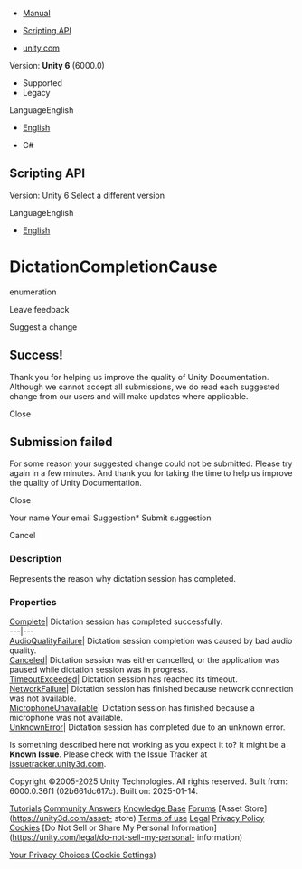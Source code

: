 [ ]()

  * [Manual](../Manual/index.html)
  * [Scripting API](../ScriptReference/index.html)

  * [unity.com](https://unity.com/)

Version: **Unity 6** (6000.0)

  * Supported
  * Legacy

LanguageEnglish

  * [English]()

  * C#

[ ](https://docs.unity3d.com)

## Scripting API

Version: Unity 6 Select a different version

LanguageEnglish

  * [English]()

# DictationCompletionCause

enumeration

Leave feedback

Suggest a change

## Success!

Thank you for helping us improve the quality of Unity Documentation. Although
we cannot accept all submissions, we do read each suggested change from our
users and will make updates where applicable.

Close

## Submission failed

For some reason your suggested change could not be submitted. Please <a>try
again</a> in a few minutes. And thank you for taking the time to help us
improve the quality of Unity Documentation.

Close

Your name Your email Suggestion* Submit suggestion

Cancel

[ ]()

### Description

Represents the reason why dictation session has completed.

### Properties

[Complete](Windows.Speech.DictationCompletionCause.Complete.html)| Dictation
session has completed successfully.  
---|---  
[AudioQualityFailure](Windows.Speech.DictationCompletionCause.AudioQualityFailure.html)|
Dictation session completion was caused by bad audio quality.  
[Canceled](Windows.Speech.DictationCompletionCause.Canceled.html)| Dictation
session was either cancelled, or the application was paused while dictation
session was in progress.  
[TimeoutExceeded](Windows.Speech.DictationCompletionCause.TimeoutExceeded.html)|
Dictation session has reached its timeout.  
[NetworkFailure](Windows.Speech.DictationCompletionCause.NetworkFailure.html)|
Dictation session has finished because network connection was not available.  
[MicrophoneUnavailable](Windows.Speech.DictationCompletionCause.MicrophoneUnavailable.html)|
Dictation session has finished because a microphone was not available.  
[UnknownError](Windows.Speech.DictationCompletionCause.UnknownError.html)|
Dictation session has completed due to an unknown error.  
  
Is something described here not working as you expect it to? It might be a
**Known Issue**. Please check with the Issue Tracker at
[issuetracker.unity3d.com](https://issuetracker.unity3d.com).

Copyright ©2005-2025 Unity Technologies. All rights reserved. Built from:
6000.0.36f1 (02b661dc617c). Built on: 2025-01-14.

[Tutorials](https://unity3d.com/learn) [Community
Answers](https://answers.unity3d.com) [Knowledge
Base](https://support.unity3d.com/hc/en-us)
[Forums](https://forum.unity3d.com) [Asset Store](https://unity3d.com/asset-
store) [Terms of use](https://docs.unity3d.com/Manual/TermsOfUse.html)
[Legal](https://unity.com/legal) [Privacy
Policy](https://unity.com/legal/privacy-policy)
[Cookies](https://unity.com/legal/cookie-policy) [Do Not Sell or Share My
Personal Information](https://unity.com/legal/do-not-sell-my-personal-
information)

[Your Privacy Choices (Cookie Settings)](javascript:void\(0\);)


